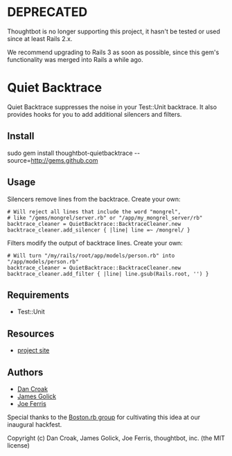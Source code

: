 DEPRECATED
==========

Thoughtbot is no longer supporting this project, it hasn't be tested or used since at least Rails 2.x.

We recommend upgrading to Rails 3 as soon as possible, since this gem's functionality was merged into Rails a while ago.

Quiet Backtrace
===============

Quiet Backtrace suppresses the noise in your Test::Unit backtrace.
It also provides hooks for you to add additional silencers and filters.

Install
-------

sudo gem install thoughtbot-quietbacktrace --source=http://gems.github.com

Usage
-----

Silencers remove lines from the backtrace. Create your own:

    # Will reject all lines that include the word "mongrel", 
    # like "/gems/mongrel/server.rb" or "/app/my_mongrel_server/rb"
    backtrace_cleaner = QuietBacktrace::BacktraceCleaner.new
    backtrace_cleaner.add_silencer { |line| line =~ /mongrel/ }

Filters modify the output of backtrace lines. Create your own:

    # Will turn "/my/rails/root/app/models/person.rb" into "/app/models/person.rb"
    backtrace_cleaner = QuietBacktrace::BacktraceCleaner.new
    backtrace_cleaner.add_filter { |line| line.gsub(Rails.root, '') }

Requirements
------------

* Test::Unit 

Resources
---------

* [project site](http://github.com/thoughtbot/quietbacktrace)

Authors
-------

* [Dan Croak](http://dancroak.com) 
* [James Golick](http://jamesgolick.com/) 
* [Joe Ferris](jferris@thoughtbot.com)

Special thanks to the [Boston.rb group](http://bostonrb.org)
for cultivating this idea at our inaugural hackfest. 

Copyright (c) Dan Croak, James Golick, Joe Ferris, thoughtbot, inc.
(the MIT license)
